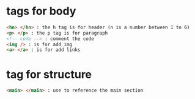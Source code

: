 # tags for body
```html
<hn> </hn> : the h tag is for header (n is a number between 1 to 6)
<p> </p> : the p tag is for paragraph
<!-- code --> : comment the code
<img /> : is for add img
<a> </a> : is for add links
```
# tag for structure
```html
<main> </main> : use to reference the main section
```